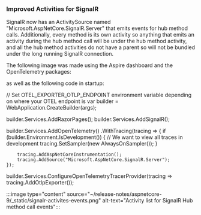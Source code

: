 ### Improved Activities for SignalR

SignalR now has an ActivitySource named "Microsoft.AspNetCore.SignalR.Server" that emits events for hub method calls. Additionally, every method is its own activity so anything that emits an activity during the hub method call will be under the hub method activity, and all the hub method activities do not have a parent so will not be bundled under the long running SignalR connection.

The following image was made using the Aspire dashboard and the OpenTelemetry packages:

<PackageReference Include="OpenTelemetry.Exporter.OpenTelemetryProtocol" Version="1.9.0" />
<PackageReference Include="OpenTelemetry.Extensions.Hosting" Version="1.9.0" />
<PackageReference Include="OpenTelemetry.Instrumentation.AspNetCore" Version="1.9.0" />
as well as the following code in startup:

// Set OTEL_EXPORTER_OTLP_ENDPOINT environment variable depending on where your OTEL endpoint is
var builder = WebApplication.CreateBuilder(args);

builder.Services.AddRazorPages();
builder.Services.AddSignalR();

builder.Services.AddOpenTelemetry()
    .WithTracing(tracing =>
    {
        if (builder.Environment.IsDevelopment())
        {
            // We want to view all traces in development
            tracing.SetSampler(new AlwaysOnSampler());
        }

        tracing.AddAspNetCoreInstrumentation();
        tracing.AddSource("Microsoft.AspNetCore.SignalR.Server");
    });

builder.Services.ConfigureOpenTelemetryTracerProvider(tracing => tracing.AddOtlpExporter());

:::image type="content" source="~/release-notes/aspnetcore-9/_static/signalr-activites-events.png" alt-text="Activity list for SignalR Hub method call events":::